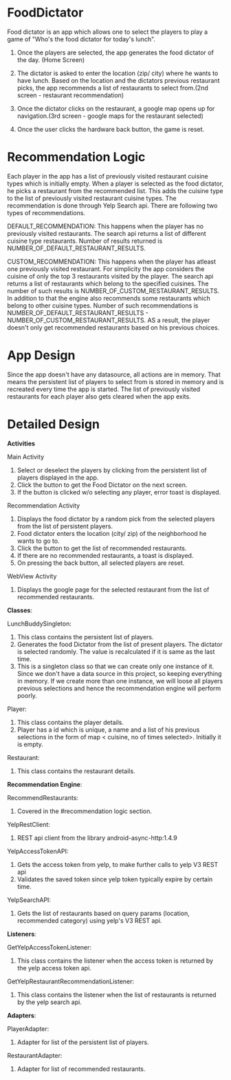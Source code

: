 # FoodDictator

Food dictator is an app which allows one to select the players to play a game of "Who's the food dictator for today's lunch".

1. Once the players are selected, the app generates the food dictator of the day. (Home Screen)

2. The dictator is asked to enter the location (zip/ city) where he wants to have lunch. Based on the location and the dictators previous restaurant picks, the app recommends a list of restaurants to select from.(2nd screen - restaurant recommendation)

3. Once the dictator clicks on the restaurant, a google map opens up for navigation.(3rd screen - google maps for the restaurant selected)

4. Once the user clicks the hardware back button, the game is reset.

# Recommendation Logic
Each player in the app has a list of previously visited restaurant cuisine types which is initially empty. When a player is selected as the food dictator, he picks a restaurant from the recommended list. This adds the cuisine type to the list of previously visited restaurant cuisine types. 
The recommendation is done through Yelp Search api. There are following two types of recommendations.

DEFAULT_RECOMMENDATION: This happens when the player has no previously visited restaurants. The search api returns a           list of different cuisine type restaurants. Number of results returned is NUMBER_OF_DEFAULT_RESTAURANT_RESULTS.
      
CUSTOM_RECOMMENDATION: This happens when the player has atleast one previously visited restaurant. For simplicity the         app considers the cuisine of only the top 3 restaurants visited by the player. The search api returns a list of restaurants           which belong to the specified cuisines. The number of such results is NUMBER_OF_CUSTOM_RESTAURANT_RESULTS. In addition         to that the engine also recommends some restaurants which belong to other cuisine types. Number of such recommendations       is NUMBER_OF_DEFAULT_RESTAURANT_RESULTS - NUMBER_OF_CUSTOM_RESTAURANT_RESULTS. AS a result, the player doesn't only get       recommended restaurants based on his previous choices.
    
# App Design
Since the app doesn't have any datasource, all actions are in memory. That means the persistent list of players to select from is stored in memory and is recreated every time the app is started.
The list of previously visited restaurants for each player also gets cleared when the app exits.

# Detailed Design
  __Activities__
  
   Main Activity
   
  1. Select or deselect the players by clicking from the persistent list of players displayed in the app.
  2. Click the button to get the Food Dictator on the next screen.
  3. If the button is clicked w/o selecting any player, error toast is displayed.
          
 Recommendation Activity
 
  1. Displays the food dictator by a random pick from the selected players from the list of persistent players.
  2. Food dictator enters the location (city/ zip) of the neighborhood he wants to go to.
  3. Click the button to get the list of recommended restaurants.
  4. If there are no recommended restaurants, a toast is displayed.
  5. On pressing the back button, all selected players are reset.
          
 WebView Activity
 
  1. Displays the google page for the selected restaurant from the list of recommended restaurants.
  
__Classes__:

  LunchBuddySingleton:
  
  1. This class contains the persistent list of players.
  2. Generates the food Dictator from the list of present players. The dictator is selected randomly.
     The value is recalculated if it is same as the last time.
  3. This is a singleton class so that we can create only one instance of it. Since we don't have a
     data source in this project, so keeping everything in memory. If we create more than one instance, we
     will loose all players previous selections and hence the recommendation engine will perform poorly.
     
  Player:
  
  1. This class contains the player details.
  2. Player has a id which is unique, a name and a list of his previous selections in the form of
    map < cuisine, no of times selected>. Initially it is empty.
    
  Restaurant:
  
  1. This class contains the restaurant details.
  
__Recommendation Engine__:

  RecommendRestaurants:
  
  1. Covered in the #recommendation logic section.
  
  YelpRestClient:
  
  1. REST api client from the library android-async-http:1.4.9
  
  YelpAccessTokenAPI:
  
  1. Gets the access token from yelp, to make further calls to yelp V3 REST api
  2. Validates the saved token since yelp token typically expire by certain time.
  
  YelpSearchAPI:
  
  1. Gets the list of restaurants based on query params (location, recommended category) using yelp's V3 REST api.
  
 __Listeners__:
 
  GetYelpAccessTokenListener:
  
  1. This class contains the listener when the access token is returned by the yelp access token api.
  
  GetYelpRestaurantRecommendationListener:
  
  1. This class contains the listener when the list of restaurants is returned by the yelp search api.
  
 __Adapters__:
 
  PlayerAdapter:
          
  1. Adapter for list of the persistent list of players.
          
  RestaurantAdapter:
          
  1. Adapter for list of recommended restaurants.
          
